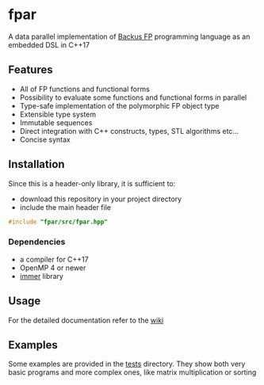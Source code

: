 # fpar
A data parallel implementation of [Backus FP](backus_turingaward_lecture.pdf) programming language as an embedded DSL in C++17

## Features
* All of FP functions and functional forms
* Possibility to evaluate some functions and functional forms in parallel
* Type-safe implementation of the polymorphic FP object type
* Extensible type system
* Immutable sequences
* Direct integration with C++ constructs, types, STL algorithms etc...
* Concise syntax

## Installation
Since this is a header-only library, it is sufficient to:
* download this repository in your project directory
* include the main header file
```cpp
#include "fpar/src/fpar.hpp"
```

### Dependencies
* a compiler for C++17
* OpenMP 4 or newer
* [immer](https://github.com/arximboldi/immer) library

## Usage
For the detailed documentation refer to the [wiki](../../wiki)

## Examples
Some examples are provided in the [tests](test) directory. They show both very basic programs and more complex ones, like matrix multiplication or sorting
